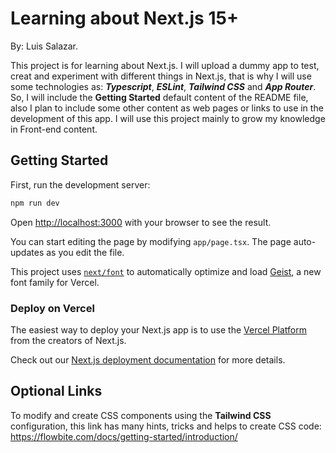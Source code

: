 # Learning about Next.js 15+

By: Luis Salazar.

This project is for learning about Next.js. I will upload a dummy app to test, creat and experiment with different things in Next.js, that is why I will use some technologies as: ***Typescript***, ***ESLint***, ***Tailwind CSS*** and ***App Router***. So, I will include the **Getting Started** default content of the README file, also I plan to include some other content as web pages or links to use in the development of this app. I will use this project mainly to grow my knowledge in Front-end content.

## Getting Started

First, run the development server:

```bash
npm run dev
```

Open [http://localhost:3000](http://localhost:3000) with your browser to see the result.

You can start editing the page by modifying `app/page.tsx`. The page auto-updates as you edit the file.

This project uses [`next/font`](https://nextjs.org/docs/app/building-your-application/optimizing/fonts) to automatically optimize and load [Geist](https://vercel.com/font), a new font family for Vercel.

### Deploy on Vercel

The easiest way to deploy your Next.js app is to use the [Vercel Platform](https://vercel.com/new?utm_medium=default-template&filter=next.js&utm_source=create-next-app&utm_campaign=create-next-app-readme) from the creators of Next.js.

Check out our [Next.js deployment documentation](https://nextjs.org/docs/app/building-your-application/deploying) for more details.

## Optional Links

To modify and create CSS components using the **Tailwind CSS** configuration, this link has many hints, tricks and helps to create CSS code: <https://flowbite.com/docs/getting-started/introduction/>
